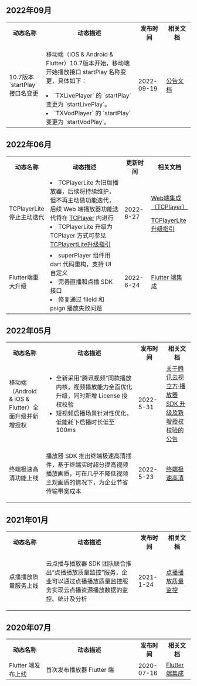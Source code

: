  ## 2022年09月
 <table ><tbody ><tr>
<th width="20%" >动态名称</th><th width="50%" >动态描述</th><th width="15%" >发布时间</th><th width="15%" >相关文档</th></tr>

<tr>
<td>10.7版本 `startPlay` 接口名变更</td>
<td><p>移动端（iOS & Android & Flutter）10.7版本开始，移动端开始播放接口 startPlay 名称变更，具体如下：<br>
</p>
<li>`TXLivePlayer` 的 `startPlay` 变更为 `startLivePlay`。</li>
<li>`TXVodPlayer` 的 `startPlay` 变更为 `startVodPlay`。</li>
</td>
<td>2022-09-19</td>
<td><a href="https://cloud.tencent.com/document/product/266/80419" rel="noopener" target="_blank" >公告文档</a></td>
</tr>

</tbody>
</table>


## 2022年06月
<table ><tbody ><tr>
<th width="20%" >动态名称</th><th width="50%" >动态描述</th><th width="15%" >更新时间</th><th width="15%" >相关文档</th></tr>

<tr>
<td>TCPlayerLite 停止主动迭代</td>
<td>
<li>TCPlayerLite 为旧版播放器，后续将持续维护，但不再主动做功能迭代，后续 Web 端播放器功能迭代将在 <a href="https://cloud.tencent.com/document/product/881/30818" target="_blank" >TCPlayer</a> 内进行<br>
</li>
<li>TCPlayerLite 升级为 TCPlayer 方式可参见 <a href="https://cloud.tencent.com/document/product/881/72744" target="_blank" >TCPlayertLite升级指引</a></li>
</td>
<td>2022-6-27</td>
<td><p><a href="https://cloud.tencent.com/document/product/881/30818" rel="noopener" target="_blank" >Web端集成（TCPlayer）</a></p>
<p><a href="https://cloud.tencent.com/document/product/881/72744" rel="noopener" target="_blank" >TCPlayerLite 升级指引</a></p></td>
</tr>
<tr>
<td>Flutter端重大升级</td>
<td>
<li>superPlayer 组件用 dart 代码重构，支持 UI 自定义</li>
<li>完善直播和点播 SDK 接口</li>
<li>修复通过 fileId 和 psign 播放失败问题</li>
</td>
<td>2022-6-24</td>
<td><a href="https://cloud.tencent.com/document/product/881/60729" rel="noopener" target="_blank" >Flutter 端集成</a></td>
</tr>

</tbody>
</table>


## 2022年05月
<table ><tbody ><tr>
<th width="20%" >动态名称</th><th width="50%" >动态描述</th><th width="15%" >发布时间</th><th width="15%" >相关文档</th></tr>

<tr>
<td>移动端（Android & iOS & Flutter）全面升级并新增授权</td>
<td><ul>
<li>全新采用“腾讯视频”同款播放内核，视频播放能力全面优化升级，同时新增 License 授权校验</li>
<li>短视频启播场景针对性优化，低能耗下启播时长低至100ms<br>
</li>
</ul>

</td>
<td>2022-5-31</td>
<td><a href="https://cloud.tencent.com/document/product/881/74199" rel="noopener" target="_blank" >关于腾讯云视立方·播放器 SDK 升级及新增授权校验的公告</a></td>
</tr>

<tr>
<td>终端极速高清功能上线</td>
<td><p>播放器 SDK 推出终端极速高清插件，基于终端实时超分提高视频播放画质，可在几乎不降低视频主观画质的情况下，为企业节省传输带宽成本</p></td>
<td>2022-5-23</td>
<td><a href="https://cloud.tencent.com/document/product/881/70829" target="_blank" >终端极速高清</a></td>
</tr>

</tbody>
</table>

 
 
 ## 2021年01月
 <table ><tbody ><tr>
<th width="20%" >动态名称</th><th width="50%" >动态描述</th><th width="15%" >发布时间</th><th width="15%" >相关文档</th></tr>

<tr>
<td>点播播放质量服务上线</td>
<td><p>云点播与播放器 SDK 团队联合推出“点播播放质量监控”服务，企业可以通过点播播放质量监控服务实现云点播资源播放数据的监控、统计及分析<br>
</p></td>
<td>2021-1-24</td>
<td><a href="https://cloud.tencent.com/document/product/266/68146" rel="noopener" target="_blank" >点播播放质量监控</a></td>
</tr>

</tbody>
</table>

## 2020年07月
<table ><tbody ><tr>
<th width="20%" >动态名称</th><th width="50%" >动态描述</th><th width="15%" >发布时间</th><th width="15%" >相关文档</th></tr>

<tr>
<td>Flutter 端发布上线</td>
<td>首次发布播放器 Flutter 端</td>
<td>2020-07-16</td>
<td><a href="https://cloud.tencent.com/document/product/881/60729" rel="noopener" target="_blank" >Flutter 端集成</a></td>
</tr>

</tbody>
</table>

 

 
